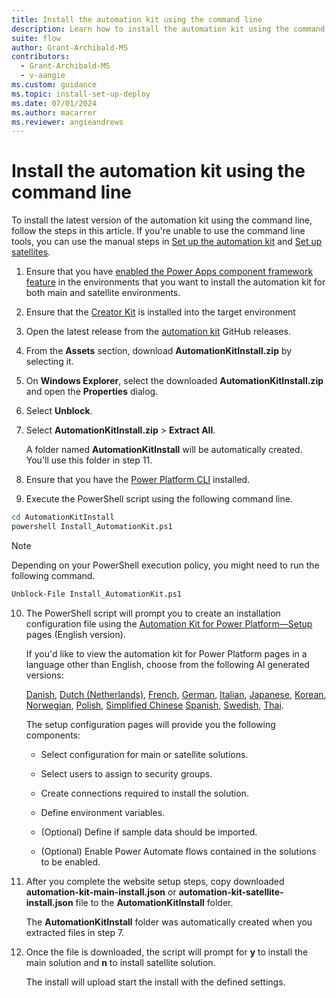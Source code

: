 ```yaml
---
title: Install the automation kit using the command line
description: Learn how to install the automation kit using the command line.
suite: flow
author: Grant-Archibald-MS
contributors:
  - Grant-Archibald-MS
  - v-aangie
ms.custom: guidance
ms.topic: install-set-up-deploy
ms.date: 07/01/2024
ms.author: macarrer
ms.reviewer: angieandrews
---
```


# Install the automation kit using the command line

To install the latest version of the automation kit using the command line, follow the steps in this article. If you're unable to use the command line tools, you can use the manual steps  in [Set up the automation kit](./main.md) and [Set up satellites](./satellite.md).

1. Ensure that you have [enabled the Power Apps component framework feature](/power-apps/developer/component-framework/component-framework-for-canvas-apps#enable-the-power-apps-component-framework-feature) in the environments that you want to install the automation kit for both main and satellite environments.

1. Ensure that the [Creator Kit](https://appsource.microsoft.com/product/dynamics-365/microsoftpowercatarch.creatorkit1?tab=Reviews) is installed into the target environment

1. Open the latest release from the [automation kit](https://github.com/microsoft/powercat-automation-kit/releases) GitHub releases.

1. From the **Assets** section, download **AutomationKitInstall.zip** by selecting it.

1. On **Windows Explorer**, select the downloaded **AutomationKitInstall.zip** and open the **Properties** dialog.

1. Select **Unblock**.

1. Select **AutomationKitInstall.zip** > **Extract All**.

    A folder named **AutomationKitInstall** will be automatically created. You'll use this folder in step 11.

1. Ensure that you have the [Power Platform CLI](/power-platform/developer/cli/introduction) installed.

1. Execute the PowerShell script using the following command line.

```cmd
cd AutomationKitInstall
powershell Install_AutomationKit.ps1
```

>[!NOTE]
>
>Depending on your PowerShell execution policy, you might need to run the following command.

```cmd
Unblock-File Install_AutomationKit.ps1
```

10. The PowerShell script will prompt you to create an installation configuration file using the [Automation Kit for Power Platform&mdash;Setup](https://microsoft.github.io/powercat-automation-kit/get-started/setup) pages (English version).

    If you'd like to view the automation kit for Power Platform pages in a language other than English, choose from the following AI generated versions:

    [Danish](https://microsoft.github.io/powercat-automation-kit/da/get-started/setup/), [Dutch (Netherlands)](https://microsoft.github.io/powercat-automation-kit/nl/get-started/setup/), [French](https://microsoft.github.io/powercat-automation-kit/es/get-started/setup/), [German](https://microsoft.github.io/powercat-automation-kit/da/get-started/setup/), [Italian](https://microsoft.github.io/powercat-automation-kit/it/get-started/setup/), [Japanese](https://microsoft.github.io/powercat-automation-kit/ja/get-started/setup/), [Korean](https://microsoft.github.io/powercat-automation-kit/ko/get-started/setup/), [Norwegian](https://microsoft.github.io/powercat-automation-kit/nb/get-started/setup/), [Polish](https://microsoft.github.io/powercat-automation-kit/pl/get-started/setup/), [Simplified Chinese](https://microsoft.github.io/powercat-automation-kit/th/get-started/setup/) [Spanish](https://microsoft.github.io/powercat-automation-kit/es/get-started/setup/), [Swedish](https://microsoft.github.io/powercat-automation-kit/sv/get-started/setup/), [Thai](https://microsoft.github.io/powercat-automation-kit/th/get-started/setup/).

    The setup configuration pages will provide you the following components:

    - Select configuration for main or satellite solutions.
  
    - Select users to assign to security groups.
  
    - Create connections required to install the solution.
  
    - Define environment variables.
  
    - (Optional) Define if sample data should be imported.

    - (Optional) Enable Power Automate flows contained in the solutions to be enabled.

1. After you complete the website setup steps, copy downloaded **automation-kit-main-install.json** or **automation-kit-satellite-install.json** file to the **AutomationKitInstall** folder.

    The **AutomationKitInstall** folder was automatically created when you extracted files in step 7.

1. Once the file is downloaded, the script will prompt for **y** to install the main solution and **n** to install satellite solution.

    The install will upload start the install with the defined settings.
